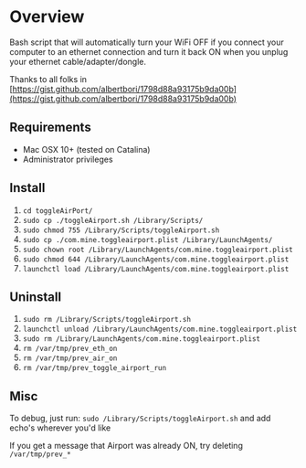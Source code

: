 # Overview

Bash script that will automatically turn your WiFi OFF if you connect your computer to an ethernet connection and turn it back ON when you unplug your ethernet cable/adapter/dongle.

Thanks to all folks in [https://gist.github.com/albertbori/1798d88a93175b9da00b](https://gist.github.com/albertbori/1798d88a93175b9da00b)

## Requirements

- Mac OSX 10+ (tested on Catalina)
- Administrator privileges

## Install

1. `cd toggleAirPort/`
2. `sudo cp ./toggleAirport.sh /Library/Scripts/`
3. `sudo chmod 755 /Library/Scripts/toggleAirport.sh`
4. `sudo cp ./com.mine.toggleairport.plist /Library/LaunchAgents/`
5. `sudo chown root /Library/LaunchAgents/com.mine.toggleairport.plist`
6. `sudo chmod 644 /Library/LaunchAgents/com.mine.toggleairport.plist`
7. `launchctl load /Library/LaunchAgents/com.mine.toggleairport.plist`

## Uninstall

1. `sudo rm /Library/Scripts/toggleAirport.sh`
2. `launchctl unload /Library/LaunchAgents/com.mine.toggleairport.plist`
3. `sudo rm /Library/LaunchAgents/com.mine.toggleairport.plist`
4. `rm /var/tmp/prev_eth_on`
5. `rm /var/tmp/prev_air_on`
6. `rm /var/tmp/prev_toggle_airport_run`

## Misc

To debug, just run: `sudo /Library/Scripts/toggleAirport.sh` and add echo's wherever you'd like
[]([]())

If you get a message that Airport was already ON, try deleting `/var/tmp/prev_*`
